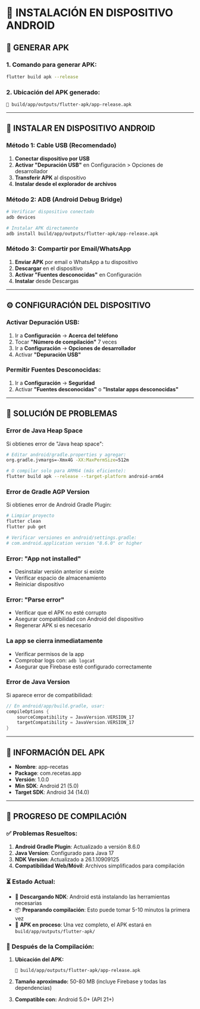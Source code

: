 # 📱 INSTALACIÓN EN DISPOSITIVO ANDROID

## 🚀 **GENERAR APK**

### **1. Comando para generar APK:**
```bash
flutter build apk --release
```

### **2. Ubicación del APK generado:**
```
📁 build/app/outputs/flutter-apk/app-release.apk
```

---

## 📲 **INSTALAR EN DISPOSITIVO ANDROID**

### **Método 1: Cable USB (Recomendado)**

1. **Conectar dispositivo por USB**
2. **Activar "Depuración USB"** en Configuración > Opciones de desarrollador
3. **Transferir APK** al dispositivo
4. **Instalar desde el explorador de archivos**

### **Método 2: ADB (Android Debug Bridge)**

```bash
# Verificar dispositivo conectado
adb devices

# Instalar APK directamente
adb install build/app/outputs/flutter-apk/app-release.apk
```

### **Método 3: Compartir por Email/WhatsApp**

1. **Enviar APK** por email o WhatsApp a tu dispositivo
2. **Descargar** en el dispositivo
3. **Activar "Fuentes desconocidas"** en Configuración
4. **Instalar** desde Descargas

---

## ⚙️ **CONFIGURACIÓN DEL DISPOSITIVO**

### **Activar Depuración USB:**
1. Ir a **Configuración** → **Acerca del teléfono**
2. Tocar **"Número de compilación"** 7 veces
3. Ir a **Configuración** → **Opciones de desarrollador**
4. Activar **"Depuración USB"**

### **Permitir Fuentes Desconocidas:**
1. Ir a **Configuración** → **Seguridad**
2. Activar **"Fuentes desconocidas"** o **"Instalar apps desconocidas"**

---

## 🔧 **SOLUCIÓN DE PROBLEMAS**

### **Error de Java Heap Space**
Si obtienes error de "Java heap space":
```bash
# Editar android/gradle.properties y agregar:
org.gradle.jvmargs=-Xmx4G -XX:MaxPermSize=512m

# O compilar solo para ARM64 (más eficiente):
flutter build apk --release --target-platform android-arm64
```

### **Error de Gradle AGP Version**
Si obtienes error de Android Gradle Plugin:
```bash
# Limpiar proyecto
flutter clean
flutter pub get

# Verificar versiones en android/settings.gradle:
# com.android.application version "8.6.0" or higher
```

### **Error: "App not installed"**
- Desinstalar versión anterior si existe
- Verificar espacio de almacenamiento
- Reiniciar dispositivo

### **Error: "Parse error"**
- Verificar que el APK no esté corrupto
- Asegurar compatibilidad con Android del dispositivo
- Regenerar APK si es necesario

### **La app se cierra inmediatamente**
- Verificar permisos de la app
- Comprobar logs con: `adb logcat`
- Asegurar que Firebase esté configurado correctamente

### **Error de Java Version**
Si aparece error de compatibilidad:
```groovy
// En android/app/build.gradle, usar:
compileOptions {
    sourceCompatibility = JavaVersion.VERSION_17
    targetCompatibility = JavaVersion.VERSION_17
}
```

---

## 📝 **INFORMACIÓN DEL APK**

- **Nombre**: app-recetas
- **Package**: com.recetas.app  
- **Versión**: 1.0.0
- **Min SDK**: Android 21 (5.0)
- **Target SDK**: Android 34 (14.0)

---

## 🎯 **PROGRESO DE COMPILACIÓN**

### ✅ **Problemas Resueltos:**
1. **Android Gradle Plugin**: Actualizado a versión 8.6.0
2. **Java Version**: Configurado para Java 17
3. **NDK Version**: Actualizado a 26.1.10909125
4. **Compatibilidad Web/Móvil**: Archivos simplificados para compilación

### ⏳ **Estado Actual:**
- 🔄 **Descargando NDK**: Android está instalando las herramientas necesarias
- 📦 **Preparando compilación**: Esto puede tomar 5-10 minutos la primera vez
- 🎯 **APK en proceso**: Una vez completo, el APK estará en `build/app/outputs/flutter-apk/`

### 📱 **Después de la Compilación:**

1. **Ubicación del APK:**
   ```
   📁 build/app/outputs/flutter-apk/app-release.apk
   ```

2. **Tamaño aproximado:** 50-80 MB (incluye Firebase y todas las dependencias)

3. **Compatible con:** Android 5.0+ (API 21+)
